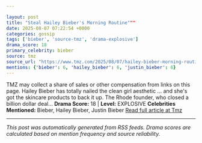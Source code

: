 ```yaml
---

layout: post
title: "Steal Hailey Bieber's Morning Routine"""
date: 2025-08-07 07:22:54 +0000
categories: gossip
tags: ['bieber', 'source-tmz', 'drama-explosive']
drama_score: 18
primary_celebrity: bieber
source: tmz
source_url: "https://www.tmz.com/2025/08/07/hailey-bieber-morning-routine-products/"""
mentions: {'bieber': 6, 'hailey_bieber': 6, 'justin_bieber': 6}
---
```


TMZ may collect a share of sales or other compensation from links on this page. Hailey Bieber has totally nailed the clean girl aesthetic ... and she's got the skincare products to back it up. The Rhode founder, who closed a billion dollar deal… **Drama Score:** 18 | **Level:** EXPLOSIVE **Celebrities Mentioned:** Bieber, Hailey Bieber, Justin Bieber [Read full article at Tmz](https://www.tmz.com/2025/08/07/hailey-bieber-morning-routine-products/)

---

*This post was automatically generated from RSS feeds. Drama scores are calculated based on mention frequency and source reliability.*